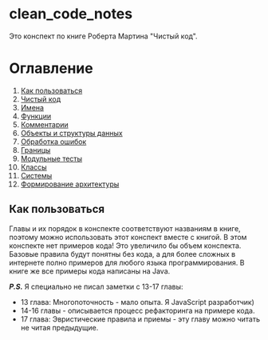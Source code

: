 # clean_code_notes
Это конспект по книге Роберта Мартина "Чистый код".

# Оглавление
1. [Как пользоваться](#Как-пользоваться)
2. [Чистый код](https://github.com/Kunerkhan/clean_code_notes/blob/master/%D0%A7%D0%B8%D1%81%D1%82%D1%8B%D0%B9_%D0%BA%D0%BE%D0%B4/%D0%A7%D0%B8%D1%81%D1%82%D1%8B%D0%B9_%D0%BA%D0%BE%D0%B4.md)
3. [Имена](https://github.com/Kunerkhan/clean_code_notes/blob/master/%D0%A7%D0%B8%D1%81%D1%82%D1%8B%D0%B9_%D0%BA%D0%BE%D0%B4/%D0%98%D0%BC%D0%B5%D0%BD%D0%B0.md)
6. [Функции](https://github.com/Kunerkhan/clean_code_notes/blob/master/%D0%A7%D0%B8%D1%81%D1%82%D1%8B%D0%B9_%D0%BA%D0%BE%D0%B4/%D0%A4%D1%83%D0%BD%D0%BA%D1%86%D0%B8%D0%B8.md)
7. [Комментарии](https://github.com/Kunerkhan/clean_code_notes/blob/master/%D0%A7%D0%B8%D1%81%D1%82%D1%8B%D0%B9_%D0%BA%D0%BE%D0%B4/%D0%9A%D0%BE%D0%BC%D0%BC%D0%B5%D0%BD%D1%82%D0%B0%D1%80%D0%B8%D0%B8.md)
8. [Объекты и структуры данных](https://github.com/Kunerkhan/clean_code_notes/blob/master/%D0%A7%D0%B8%D1%81%D1%82%D1%8B%D0%B9_%D0%BA%D0%BE%D0%B4/%D0%9E%D0%B1%D1%8A%D0%B5%D0%BA%D1%82%D1%8B_%D0%B8_%D1%81%D1%82%D1%80%D1%83%D0%BA%D1%82%D1%83%D1%80%D1%8B%20%D0%B4%D0%B0%D0%BD%D0%BD%D1%8B%D1%85.md)
9. [Обработка ошибок](https://github.com/Kunerkhan/clean_code_notes/blob/master/%D0%A7%D0%B8%D1%81%D1%82%D1%8B%D0%B9_%D0%BA%D0%BE%D0%B4/%D0%9E%D0%B1%D1%80%D0%B0%D0%B1%D0%BE%D1%82%D0%BA%D0%B0_%D0%BE%D1%88%D0%B8%D0%B1%D0%BE%D0%BA.md)
10. [Границы](https://github.com/Kunerkhan/clean_code_notes/blob/master/%D0%A7%D0%B8%D1%81%D1%82%D1%8B%D0%B9_%D0%BA%D0%BE%D0%B4/%D0%93%D1%80%D0%B0%D0%BD%D0%B8%D1%86%D1%8B.md)
11. [Модульные тесты](https://github.com/Kunerkhan/clean_code_notes/blob/master/%D0%A7%D0%B8%D1%81%D1%82%D1%8B%D0%B9_%D0%BA%D0%BE%D0%B4/%D0%9C%D0%BE%D0%B4%D1%83%D0%BB%D1%8C%D0%BD%D1%8B%D0%B5_%D1%82%D0%B5%D1%81%D1%82%D1%8B.md)
12. [Классы](https://github.com/Kunerkhan/clean_code_notes/blob/master/%D0%A7%D0%B8%D1%81%D1%82%D1%8B%D0%B9_%D0%BA%D0%BE%D0%B4/%D0%9A%D0%BB%D0%B0%D1%81%D1%81%D1%8B.md)
13. [Системы](https://github.com/Kunerkhan/clean_code_notes/blob/master/%D0%A7%D0%B8%D1%81%D1%82%D1%8B%D0%B9_%D0%BA%D0%BE%D0%B4/%D0%A1%D0%B8%D1%81%D1%82%D0%B5%D0%BC%D1%8B.md)
14. [Формирование архитектуры](https://github.com/Kunerkhan/clean_code_notes/blob/master/%D0%A7%D0%B8%D1%81%D1%82%D1%8B%D0%B9_%D0%BA%D0%BE%D0%B4/%D0%A4%D0%BE%D1%80%D0%BC%D0%B8%D1%80%D0%BE%D0%B2%D0%B0%D0%BD%D0%B8%D0%B5_%D0%B0%D1%80%D1%85%D0%B8%D1%82%D0%B5%D0%BA%D1%82%D1%83%D1%80%D1%8B.md)

## Как пользоваться
Главы и их порядок в конспекте соответствуют названиям в книге, поэтому можно использовать этот конспект вместе с книгой. 
В этом конспекте нет примеров кода! Это увеличило бы объем конспекта. 
Базовые правила будут понятны без кода, а для более сложных в интернете полно примеров для любого языка программирования. В книге же все примеры кода написаны на Java.

***P.S.***
Я специально не писал заметки с 13-17 главы:
- 13 глава: Многопоточность - мало опыта. Я JavaScript разработчик)
- 14-16 главы - описывается процесс рефакторинга на примере кода.
- 17 глава: Эвристические правила и приемы - эту главу можно читать не читая предыдущие.
